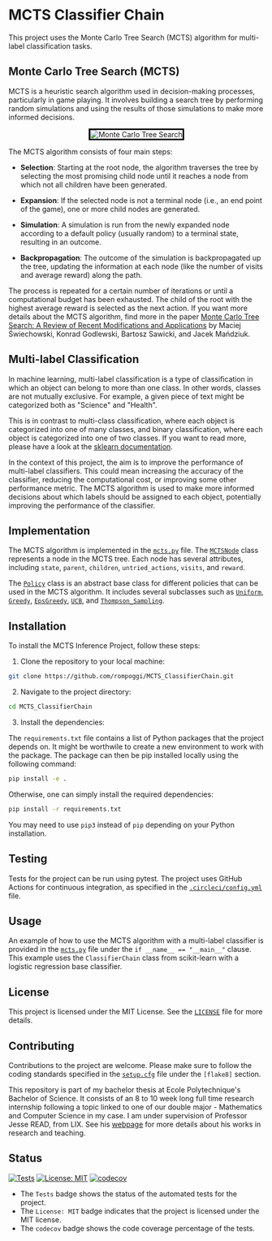 # MCTS Classifier Chain

This project uses the Monte Carlo Tree Search (MCTS) algorithm for multi-label classification tasks. 

## Monte Carlo Tree Search (MCTS)

MCTS is a heuristic search algorithm used in decision-making processes, particularly in game playing. It involves building a search tree by performing random simulations and using the results of those simulations to make more informed decisions.

<p align="center">
    <img src="https://i.stack.imgur.com/GR7qf.png" alt="Monte Carlo Tree Search" style="border:3px solid black;">
</p>

The MCTS algorithm consists of four main steps:

- **Selection**: Starting at the root node, the algorithm traverses the tree by selecting the most promising child node until it reaches a node from which not all children have been generated.

- **Expansion**: If the selected node is not a terminal node (i.e., an end point of the game), one or more child nodes are generated.

- **Simulation**: A simulation is run from the newly expanded node according to a default policy (usually random) to a terminal state, resulting in an outcome.

- **Backpropagation**: The outcome of the simulation is backpropagated up the tree, updating the information at each node (like the number of visits and average reward) along the path.

The process is repeated for a certain number of iterations or until a computational budget has been exhausted. The child of the root with the highest average reward is selected as the next action. If you want more details about the MCTS algorithm, find more in the paper [Monte Carlo Tree Search: A Review of Recent Modifications and Applications](https://arxiv.org/abs/2103.04931) by Maciej Świechowski, Konrad Godlewski, Bartosz Sawicki, and Jacek Mańdziuk.

## Multi-label Classification

In machine learning, multi-label classification is a type of classification in which an object can belong to more than one class. In other words, classes are not mutually exclusive. For example, a given piece of text might be categorized both as "Science" and "Health".

This is in contrast to multi-class classification, where each object is categorized into one of many classes, and binary classification, where each object is categorized into one of two classes. If you want to read more, please have a look at the [sklearn documentation](https://scikit-learn.org/stable/modules/multiclass.html).

In the context of this project, the aim is to improve the performance of multi-label classifiers. This could mean increasing the accuracy of the classifier, reducing the computational cost, or improving some other performance metric. The MCTS algorithm is used to make more informed decisions about which labels should be assigned to each object, potentially improving the performance of the classifier.

## Implementation

The MCTS algorithm is implemented in the [`mcts.py`](command:_github.copilot.openSymbolInFile?%5B%22src%2Fmcts_inference%2Fmcts.py%22%2C%22mcts.py%22%5D "src/mcts_inference/mcts.py") file. The [`MCTSNode`](command:_github.copilot.openSymbolInFile?%5B%22src%2Fmcts_inference%2Fmcts_node.py%22%2C%22MCTSNode%22%5D "src/mcts_inference/mcts_node.py") class represents a node in the MCTS tree. Each node has several attributes, including `state`, `parent`, `children`, `untried_actions`, `visits`, and `reward`.

The [`Policy`](command:_github.copilot.openSymbolInFile?%5B%22src%2Fmcts_inference%2Fpolicy.py%22%2C%22Policy%22%5D "src/mcts_inference/policy.py") class is an abstract base class for different policies that can be used in the MCTS algorithm. It includes several subclasses such as [`Uniform`](command:_github.copilot.openSymbolInFile?%5B%22src%2Fmcts_inference%2Fpolicy.py%22%2C%22Uniform%22%5D "src/mcts_inference/policy.py"), [`Greedy`](command:_github.copilot.openSymbolInFile?%5B%22src%2Fmcts_inference%2Fpolicy.py%22%2C%22Greedy%22%5D "src/mcts_inference/policy.py"), [`EpsGreedy`](command:_github.copilot.openSymbolInFile?%5B%22src%2Fmcts_inference%2Fpolicy.py%22%2C%22EpsGreedy%22%5D "src/mcts_inference/policy.py"), [`UCB`](command:_github.copilot.openSymbolInFile?%5B%22src%2Fmcts_inference%2Fpolicy.py%22%2C%22UCB%22%5D "src/mcts_inference/policy.py"), and [`Thompson_Sampling`](command:_github.copilot.openSymbolInFile?%5B%22src%2Fmcts_inference%2Fpolicy.py%22%2C%22Thompson_Sampling%22%5D "src/mcts_inference/policy.py").

## Installation

To install the MCTS Inference Project, follow these steps:

1. Clone the repository to your local machine:

```bash
git clone https://github.com/rompoggi/MCTS_ClassifierChain.git
```

2. Navigate to the project directory:

```bash
cd MCTS_ClassifierChain
```

3. Install the dependencies:

The `requirements.txt` file contains a list of Python packages that the project depends on. 
It might be worthwile to create a new environment to work with the package. The package can then be pip installed locally using the following command:

```bash
pip install -e .
```

Otherwise, one can simply install the required dependencies:

```bash
pip install -r requirements.txt
```

You may need to use `pip3` instead of `pip` depending on your Python installation.


## Testing

Tests for the project can be run using pytest. The project uses GitHub Actions for continuous integration, as specified in the [`.circleci/config.yml`](command:_github.copilot.openSymbolInFile?%5B%22.circleci%2Fconfig.yml%22%2C%22.circleci%2Fconfig.yml%22%5D ".circleci/config.yml") file.

## Usage

An example of how to use the MCTS algorithm with a multi-label classifier is provided in the [`mcts.py`](command:_github.copilot.openSymbolInFile?%5B%22src%2Fmcts_inference%2Fmcts.py%22%2C%22mcts.py%22%5D "src/mcts_inference/mcts.py") file under the `if __name__ == "__main__"` clause. This example uses the `ClassifierChain` class from scikit-learn with a logistic regression base classifier.

## License

This project is licensed under the MIT License. See the [`LICENSE`](LICENSE) file for more details.

## Contributing

Contributions to the project are welcome. Please make sure to follow the coding standards specified in the [`setup.cfg`]("setup.cfg") file under the `[flake8]` section.

This repository is part of my bachelor thesis at Ecole Polytechnique's Bachelor of Science. It consists of an 8 to 10 week long full time research internship following a topic linked to one of our double major - Mathematics and Computer Science in my case. I am under supervision of Professor Jesse READ, from LIX. See his [webpage](https://jmread.github.io/index.html) for more details about his works in research and teaching.


## Status

[![Tests](https://github.com/rompoggi/MCTS_ClassifierChain/actions/workflows/tests.yml/badge.svg)](https://github.com/rompoggi/MCTS_ClassifierChain/actions)
[![License: MIT](https://img.shields.io/badge/License-MIT-purple.svg)](https://opensource.org/licenses/MIT)
[![codecov](https://codecov.io/gh/rompoggi/MCTS_ClassifierChain/graph/badge.svg?token=N9FSNH021E)](https://codecov.io/gh/rompoggi/MCTS_ClassifierChain)

- The `Tests` badge shows the status of the automated tests for the project.
- The `License: MIT` badge indicates that the project is licensed under the MIT license.
- The `codecov` badge shows the code coverage percentage of the tests.
